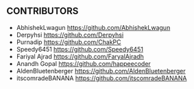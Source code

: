 ## CONTRIBUTORS

- AbhishekLwagun https://github.com/AbhishekLwagun
- Derpyhsi https://github.com/Derpyhsi
- Purnadip https://github.com/ChakPC
- Speedy6451 https://github.com/Speedy6451
- Fariyal Ajrad https://github.com/FaryalAjradh
- Anandh Gopal https://github.com/happeecoder
- AldenBluetenberger https://github.com/AldenBluetenberger
- itscomradeBANANA https://github.com/itscomradeBANANA
